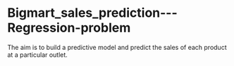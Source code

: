 # Bigmart_sales_prediction---Regression-problem
The aim is to build a predictive model and predict the sales of each product at a particular outlet.
